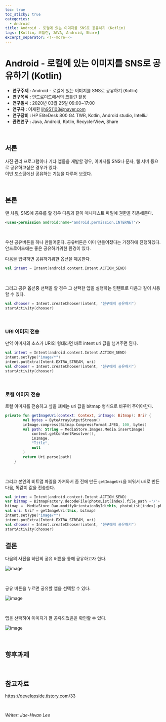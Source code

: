 ```yaml
---
toc: true
toc_sticky: true
categories:
  - Android
title: Android - 로컬에 있는 이미지를 SNS로 공유하기 (Kotlin)
tags: [Kotlin, 코틀린, JAVA, Android, Share]
excerpt_separator: <!--more-->
---
```


# Android - 로컬에 있는 이미지를 SNS로 공유하기 (Kotlin)
<!--more-->
* **연구주제** : Android - 로컬에 있는 이미지를 SNS로 공유하기 (Kotlin)
* **연구목적** : 안드로이드에서의 코틀린 활용
* **연구일시** : 2020년 03월 25일 09:00~17:00
* **연구자** : 이재환 <ljh951103@naver.com>
* **연구장비** : HP EliteDesk 800 G4 TWR, Kotlin, Android studio, IntelliJ
* **관련연구** : Java, Android, Kotlin, RecyclerView, Share

<br>

## 서론

사진 관리 프로그램이나 기타 앱들을 개발할 경우, 이미지를 SNS나 문자, 웹 서버 등으로 공유하고싶은 경우가 있다.  
이번 포스팅에선 공유하는 기능을 다루어 보겠다.

<br>

## 본론

맨 처음, SNS에 공유를 할 경우 다음과 같이 매니페스트 파일에 권한을 허용해준다.

````xml
<uses-permission android:name="android.permission.INTERNET"/>
````

<br>

우선 공유버튼을 하나 만들어준다. 공유버튼은 이미 만들어졌다는 가정하에 진행하겠다.  
안드로이드에는 좋은 공유하기위한 환경이 있다.  

다음을 입력하면 공유하기위한 옵션을 제공한다.

````Kotlin
val intent = Intent(android.content.Intent.ACTION_SEND)
````

<br>

그리고 공유 옵션중 선택을 할 경우 그 선택한 앱을 실행하는 인텐트로 다음과 같이 사용할 수 있다.
````Kotlin
val chooser = Intent.createChooser(intent, "친구에게 공유하기")
startActivity(chooser)
````

<br>

### **URI 이미지 전송**

만약 이미지의 소스가 URI의 형태라면 바로 intent uri 값을 넘겨주면 된다.

````Kotlin
val intent = Intent(android.content.Intent.ACTION_SEND)
intent.setType("image/*")
intent.putExtra(Intent.EXTRA_STREAM, uri)
val chooser = Intent.createChooser(intent, "친구에게 공유하기")
startActivity(chooser)
````

<br>

### **로컬 이미지 전송**

로컬 이미지를 전송하고 싶을 떄에는 uri 값을 bitmap 형식으로 바꾸어 주어야한다.

````Kotlin
private fun getImageUri(context: Context, inImage: Bitmap): Uri? {
        val bytes = ByteArrayOutputStream()
        inImage.compress(Bitmap.CompressFormat.JPEG, 100, bytes)
        val path: String = MediaStore.Images.Media.insertImage(
            context.getContentResolver(),
            inImage,
            "Title",
            null
        )
        return Uri.parse(path)
    }
````

<br>

그리고 본인의 비트맵 파일을 가져와서 좀 전에 만든 `getImageUri`을 씌워서 uri로 만든다음, 똑같이 값을 전송한다.

````Kotlin
val intent = Intent(android.content.Intent.ACTION_SEND)
var bitmap = BitmapFactory.decodeFile(photoList[index].file_path +'/'+ photoList[index].name)
bitmap =  MediaStore_Dao.modifyOrientaionById(this, photoList[index].photo_id, bitmap)
val uri: Uri? = getImageUri(this, bitmap)
intent.setType("image/*")
intent.putExtra(Intent.EXTRA_STREAM, uri)
val chooser = Intent.createChooser(intent, "친구에게 공유하기")
startActivity(chooser)
````

## 결론

다음의 사진을 하단의 공유 버튼을 통해 공유하고자 한다.

![image](https://user-images.githubusercontent.com/57826388/76158226-03155480-6157-11ea-8ea9-fee73e4c9ead.png)

<br>

공유 버튼을 누르면 공유할 앱을 선택할 수 있다.

![image](https://user-images.githubusercontent.com/57826388/76158232-090b3580-6157-11ea-8bfc-7a6fa6985816.png)

<br>

앱을 선택하여 이미지가 잘 공유되었음을 확인할 수 있다.

![image](https://user-images.githubusercontent.com/57826388/76158235-10cada00-6157-11ea-80c2-b61ef96e3a05.png)

<br>

## 향후과제

<br>

## 참고자료

<https://developside.tistory.com/33>

<br>

*Writer: Jae-Hwan Lee*